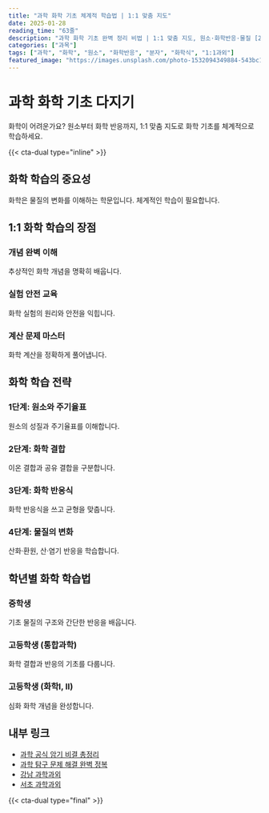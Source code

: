 ```yaml
---
title: "과학 화학 기초 체계적 학습법 | 1:1 맞춤 지도"
date: 2025-01-28
reading_time: "63줄"
description: "과학 화학 기초 완벽 정리 비법 | 1:1 맞춤 지도, 원소·화학반응·물질 [2025년]"
categories: ["과목"]
tags: ["과학", "화학", "원소", "화학반응", "분자", "화학식", "1:1과외"]
featured_image: "https://images.unsplash.com/photo-1532094349884-543bc11b234d?w=1200&h=630&fit=crop"
---
```


# 과학 화학 기초 다지기

화학이 어려운가요? 원소부터 화학 반응까지, 1:1 맞춤 지도로 화학 기초를 체계적으로 학습하세요.

{{< cta-dual type="inline" >}}

## 화학 학습의 중요성

화학은 물질의 변화를 이해하는 학문입니다. 체계적인 학습이 필요합니다.

## 1:1 화학 학습의 장점

### 개념 완벽 이해
추상적인 화학 개념을 명확히 배웁니다.

### 실험 안전 교육
화학 실험의 원리와 안전을 익힙니다.

### 계산 문제 마스터
화학 계산을 정확하게 풀어냅니다.

## 화학 학습 전략

### 1단계: 원소와 주기율표
원소의 성질과 주기율표를 이해합니다.

### 2단계: 화학 결합
이온 결합과 공유 결합을 구분합니다.

### 3단계: 화학 반응식
화학 반응식을 쓰고 균형을 맞춥니다.

### 4단계: 물질의 변화
산화·환원, 산·염기 반응을 학습합니다.

## 학년별 화학 학습법

### 중학생
기초 물질의 구조와 간단한 반응을 배웁니다.

### 고등학생 (통합과학)
화학 결합과 반응의 기초를 다룹니다.

### 고등학생 (화학I, II)
심화 화학 개념을 완성합니다.

## 내부 링크
- [과학 공식 암기 비결 총정리](../../subjects/science/science-formula-memorization/)
- [과학 탐구 문제 해결 완벽 정복](../../subjects/science/science-problem-solving/)
- [강남 과학과외](../../local/gangnam-science/)
- [서초 과학과외](../../local/seocho-science/)

{{< cta-dual type="final" >}}
